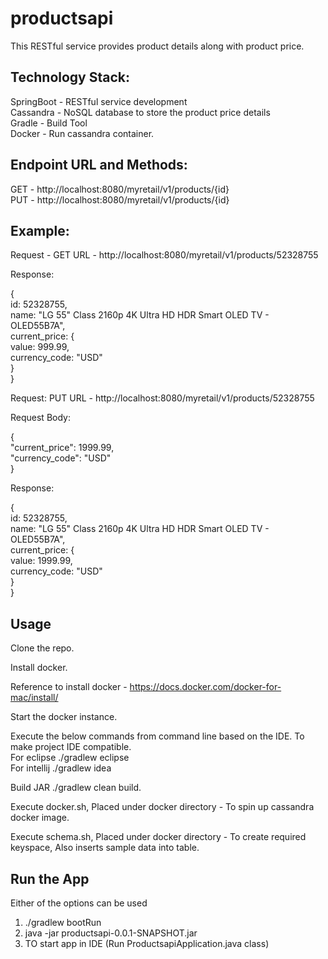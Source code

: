 # productsapi  
This RESTful service provides product details along with product price.  
## Technology Stack:  

SpringBoot - RESTful service development  
Cassandra  - NoSQL database to store the product price details  
Gradle - Build Tool  
Docker - Run cassandra container.  

## Endpoint URL and Methods:  

GET - http://localhost:8080/myretail/v1/products/{id}  
PUT - http://localhost:8080/myretail/v1/products/{id}  
## Example:  
Request - GET URL - http://localhost:8080/myretail/v1/products/52328755   

Response:  

{  
	id: 52328755,  
	name: "LG 55\" Class 2160p 4K Ultra HD HDR Smart OLED TV - OLED55B7A",  
	current_price: 
	{  
		value: 999.99,  
		currency_code: "USD"  
	}  
}  

Request:  PUT URL - http://localhost:8080/myretail/v1/products/52328755  

Request Body:  

{  
  "current_price": 1999.99,  
  "currency_code": "USD"  
}  

Response:  

{  
	id: 52328755,  
	name: "LG 55\" Class 2160p 4K Ultra HD HDR Smart OLED TV - OLED55B7A",  
	current_price: {  
		value: 1999.99,  
		currency_code: "USD"  
	}  
}

## Usage  

Clone the repo.    

Install docker.  

Reference to install docker -  https://docs.docker.com/docker-for-mac/install/  

Start the docker instance.  

Execute the below commands from command line based on the IDE. To make project IDE compatible.  
  For eclipse ./gradlew eclipse  
  For intellij ./gradlew idea  

Build JAR ./gradlew clean build.  

Execute docker.sh,  Placed under docker directory - To spin up cassandra docker image.  

Execute schema.sh, Placed under docker directory - To create required keyspace, Also inserts sample data into table.  

## Run the App   
 Either of the options can be used  
 1) ./gradlew bootRun  
 2) java -jar productsapi-0.0.1-SNAPSHOT.jar  
 3) TO start app in IDE (Run ProductsapiApplication.java class)  


